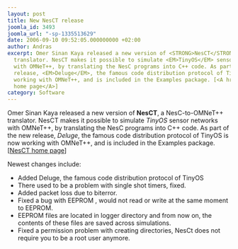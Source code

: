 ```yaml
---
layout: post
title: New NesCT release
joomla_id: 3493
joomla_url: "-sp-1335513629"
date: 2006-09-10 09:52:05.000000000 +02:00
author: Andras
excerpt: Omer Sinan Kaya released a new version of <STRONG>NesCT</STRONG>, a NesC-to-OMNeT++
  translator. NesCT makes it possible to simulate <EM>TinyOS</EM> sensor networks
  with OMNeT++, by translating the NesC programs into C++ code. As part of the new
  release, <EM>Deluge</EM>, the famous code distribution protocol of TinyOS is now
  working with OMNeT++, and is included in the Examples package. [<A href="http://nesct.sourceforge.net/">NesCT
  home page</A>]
category: Software
---
```

Omer Sinan Kaya released a new version of <STRONG>NesCT</STRONG>, a NesC-to-OMNeT++ translator. NesCT makes it possible to simulate <EM>TinyOS</EM> sensor networks with OMNeT++, by translating the NesC programs into C++ code. As part of the new release, <EM>Deluge</EM>, the famous code distribution protocol of TinyOS is now working with OMNeT++, and is included in the Examples package. [<A href="http://nesct.sourceforge.net/">NesCT home page</A>] <P>Newest changes include: </P>
<UL>
<LI>Added Deluge, the&nbsp;famous code distribution protocol of TinyOS
<LI>There used to be a problem with single shot timers, fixed.
<LI>Added packet loss due to biterror.
<LI>Fixed a bug with EEPROM , would not read or write at the same moment to EEPROM.
<LI>EEPROM files are located in logger directory and from now on, the contents of these files are saved across simulations.
<LI>Fixed a permission problem with creating directories, NesCt does not require you to be a root user anymore. </LI></UL>
